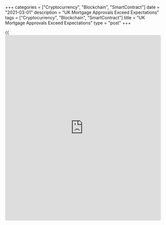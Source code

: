 +++
categories = ["Cryptocurrency", "Blockchain", "SmartContract"]
date = "2021-03-01"
description = "UK Mortgage Approvals Exceed Expectations"
tags = ["Cryptocurrency", "Blockchain", "SmartContract"]
title = "UK Mortgage Approvals Exceed Expectations"
type = "post"
+++

{{<iframe id="large-banner" src="https://www.bounty.group/#slide=3.0" width="100%" height="600" scrolling="no" style="border: 0px solid rgb(216, 221, 230); border-radius: 3px;">}}

UK home loan approvals decreased less than expected in January to the
lowest in three months, data from the Bank of England showed Friday.

The number of approvals for house purchase, which is an indicator of
future lending, fell to 98,994 from 102,809 in December. Economists had
forecast 96,000 mortgage approvals.

Mortgage approvals eased for a second straight month.

The latest figure was well above the monthly average of 67,900 in the
six months to February 2020, the bank said.  
  
Secured lending to individuals decreased to a three-month low of GBP
5.16 billion from GBP 5.34 billion in the previous month. Economists had
expected GBP 5.0 billion mortgage lending.  
  
Consumer credit weakened and net repayments were GBP 2.4 billion in
January, which was the biggest net repayment since May 2020. Economists
had forecast GBP 1.9 billion.  
  
The annual growth rate in consumer credit weakened to -8.9 percent,
which was a new low since the series began in 1994.

For comments and feedback [contact](https://www.playgroundfx.com/contact/): editorial@rtt[news](https://www.letsplayfx.com/blog/forex-news-website/).com

[Economic News][1]

 **What parts of the world are seeing the best (and worst) economic
performances lately? Click[here][2] to check out our [Econ Scorecard][2]
and find out! See up-to-the-moment [ranking](https://www.playgroundfx.com/blog/crypto-exchange-ranking/)s for the best and worst
performers in [GDP][2], [unemployment rate][3], [inflation][4] and much
more.**

   1. www.rtt[news](https://www.letsplayfx.com/blog/forex-news-website/).com/Content/EconomicNews.aspx
   2. www.rtt[news](https://www.letsplayfx.com/blog/forex-news-website/).com/economic-scorecard/world-rank/GDP/highest-performance.aspx
   3. www.rtt[news](https://www.letsplayfx.com/blog/forex-news-website/).com/economic-scorecard/world-rank/unemployment-rate/lowest-performance.aspx
   4. www.rtt[news](https://www.letsplayfx.com/blog/forex-news-website/).com/economic-scorecard/world-rank/CPI/highest-performance.aspx